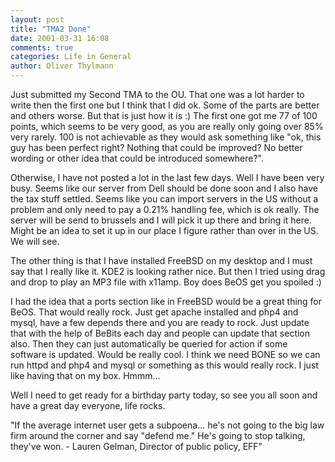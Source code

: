 ```yaml
---
layout: post
title: "TMA2 Done"
date: 2001-03-31 16:08
comments: true
categories: Life in General
author: Oliver Thylmann
---
```



Just submitted my Second TMA to the OU. That one was a lot harder to write then the first one but I think that I did ok. Some of the parts are better and others worse. But that is just how it is :) The first one got me 77 of 100 points, which seems to be very good, as you are really only going over 85% very rarely. 100 is not achievable as they would ask something like &quot;ok, this guy has been perfect right? Nothing that could be improved? No better wording or other idea that could be introduced somewhere?&quot;.

Otherwise, I have not posted a lot in the last few days. Well I have been very busy. Seems like our server from Dell should be done soon and I also have the tax stuff settled. Seems like you can import servers in the US without a problem and only need to pay a 0.21% handling fee, which is ok really. The server will be send to brussels and I will pick it up there and bring it here. Might be an idea to set it up in our place I figure rather than over in the US. We will see.

The other thing is that I have installed FreeBSD on my desktop and I must say that I really like it. KDE2 is looking rather nice. But then I tried using drag and drop to play an MP3 file with x11amp. Boy does BeOS get you spoiled :)

I had the idea that a ports section like in FreeBSD would be a great thing for BeOS. That would really rock. Just get apache installed and php4 and mysql, have a few depends there and you are ready to rock. Just update that with the help of BeBits each day and people can update that section also. Then they can just automatically be queried for action if some software is updated. Would be really cool. I think we need BONE so we can run httpd and php4 and mysql or something as this would really rock. I just like having that on my box. Hmmm... 

Well I need to get ready for a birthday party today, so see you all soon and have a great day everyone, life rocks.

&quot;If the average internet user gets a subpoena... he's not going to the big law firm around the corner and say &quot;defend me.&quot; He's going to stop talking, they've won. - Lauren Gelman, Director of public policy, EFF&quot;


